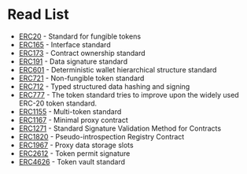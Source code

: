 # Read List

- [ERC20](https://eips.ethereum.org/EIPS/eip-20) - Standard for fungible tokens
- [ERC165](https://eips.ethereum.org/EIPS/eip-165) - Interface standard
- [ERC173](https://eips.ethereum.org/EIPS/eip-173) - Contract ownership standard
- [ERC191](https://eips.ethereum.org/EIPS/eip-191) - Data signature standard
- [ERC601](https://eips.ethereum.org/EIPS/eip-601) - Deterministic wallet hierarchical structure standard
- [ERC721](https://eips.ethereum.org/EIPS/eip-721) - Non-fungible token standard
- [ERC712](https://eips.ethereum.org/EIPS/eip-712) - Typed structured data hashing and signing
- [ERC777](https://eips.ethereum.org/EIPS/eip-777) - The token standard tries to improve upon the widely used ERC-20 token standard.
- [ERC1155](https://eips.ethereum.org/EIPS/eip-1155) - Multi-token standard
- [ERC1167](https://eips.ethereum.org/EIPS/eip-1167) - Minimal proxy contract
- [ERC1271](https://eips.ethereum.org/EIPS/eip-1271) - Standard Signature Validation Method for Contracts
- [ERC1820](https://eips.ethereum.org/EIPS/eip-1820) - Pseudo-introspection Registry Contract
- [ERC1967](https://eips.ethereum.org/EIPS/eip-1967) - Proxy data storage slots
- [ERC2612](https://eips.ethereum.org/EIPS/eip-2612) - Token permit signature
- [ERC4626](https://eips.ethereum.org/EIPS/eip-4626) - Token vault standard
